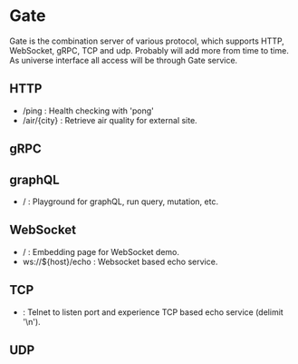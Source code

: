 # Gate

Gate is the combination server of various protocol, which supports HTTP, WebSocket, gRPC, TCP and udp. 
Probably will add more from time to time. As universe interface all access will be through Gate service.

## HTTP
- /ping : Health checking with 'pong'
- /air/{city} : Retrieve air quality for external site.

## gRPC

## graphQL
- / : Playground for graphQL, run query, mutation, etc.

## WebSocket
- / : Embedding page for WebSocket demo.
- ws://${host}/echo : Websocket based echo service.
  
## TCP
- : Telnet to listen port and experience TCP based echo service (delimit '\n').

## UDP 